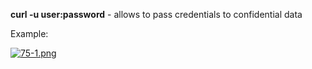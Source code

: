 


  
**curl -u user:password** - allows to pass credentials to confidential data  
  
Example:  
  
[![75-1.png](75-1.png)](image.png)